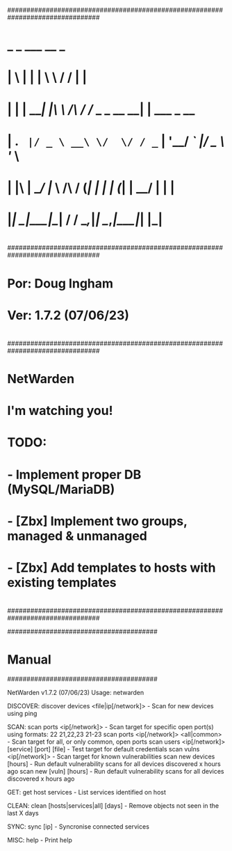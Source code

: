 ################################################################################
#              _   _      ___          __           _                          #
#             | \ | |    | \ \        / /          | |                         #
#             |  \| | ___| |\ \  /\  / /_ _ _ __ __| | ___ _ __                #
#             | . ` |/ _ \ __\ \/  \/ / _` | '__/ _` |/ _ \ '_ \               #
#             | |\  |  __/ |_ \  /\  / (_| | | | (_| |  __/ | | |              #
#             |_| \_|\___|\__| \/  \/ \__,_|_|  \__,_|\___|_| |_|              #
#                                                                              #
################################################################################
#                                                                              #
# Por: Doug Ingham                                                             #
# Ver: 1.7.2 (07/06/23)                                                        #
#                                                                              #
################################################################################
#                                 NetWarden                                    #
# I'm watching you!                                                            #
#                                                                              #
# TODO:                                                                        #
# - Implement proper DB (MySQL/MariaDB)                                        #
# - [Zbx] Implement two groups, managed & unmanaged                            #
# - [Zbx] Add templates to hosts with existing templates                       #
#                                                                              #
################################################################################

#######################################
#               Manual                #
#######################################

NetWarden v1.7.2 (07/06/23)
Usage: netwarden <action> <type> <target>

DISCOVER:
    discover devices <file|ip[/network]>         - Scan for new devices using ping

SCAN:
    scan ports <ip[/network]> <ports>            - Scan target for specific open port(s) using formats: 22 21,22,23 21-23
    scan ports <ip[/network]> <all|common>       - Scan target for all, or only common, open ports
    scan users <default> <ip[/network]> [service] [port] [file]
                                                 - Test target for default credentials
    scan vulns <ip[/network]>                    - Scan target for known vulnerabilities
    scan new devices [hours]                     - Run default vulnerability scans for all devices discovered x hours ago
    scan new [vuln] [hours]                      - Run default vulnerability scans for all devices discovered x hours ago

GET:
    get host services <ip>                       - List services identified on host

CLEAN:
    clean [hosts|services|all] [days]            - Remove objects not seen in the last X days

SYNC:
    sync [ip]                                    - Syncronise connected services

MISC:
    help                                         - Print help
